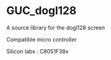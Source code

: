 # GUC_dogl128
A source library for the dogl128 screen


Compatible micro controller

Silicon labs :
C8051F38x
